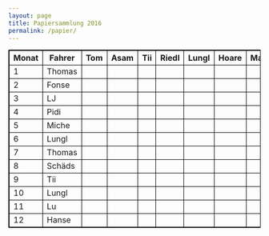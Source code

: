 ```yaml
---
layout: page
title: Papiersammlung 2016
permalink: /papier/
---
```


<style>
    table, td, th { border: 1px solid black; }
</style>

<div class="table-responsive">
<table>
  <thead>
    <tr>
      <th>Monat</th>
      <th>Fahrer</th>
      <th>Tom</th>
      <th>Asam</th>
      <th>Tii</th>
      <th>Riedl</th>
      <th>Lungl</th>
      <th>Hoare</th>
      <th>Magg</th>
      <th>Tobi</th>
      <th>Reischl</th>
      <th>Pidi</th>
      <th>Miche</th>
      <th>Rasti</th>
    </tr>
  </thead>
  <tbody>
    <tr>
      <td>1</td>
      <td>Thomas</td>
      <td></td>
      <td><span class="ion ion-checkmark"></span></td>
      <td></td>
      <td></td>
      <td></td>
      <td><span class="ion ion-checkmark"></span></td>
      <td></td>
      <td></td>
      <td></td>
      <td><span class="ion ion-checkmark"></span></td>
      <td></td>
      <td></td>
    </tr>
    <tr>
      <td>2</td>
      <td>Fonse</td>
      <td></td>
      <td></td>
      <td></td>
      <td></td>
      <td><span class="ion ion-checkmark"></span></td>
      <td></td>
      <td><span class="ion ion-checkmark"></span></td>
      <td></td>
      <td></td>
      <td></td>
      <td><span class="ion ion-checkmark"></span></td>
      <td></td>
    </tr>
    <tr>
      <td>3</td>
      <td>LJ</td>
      <td></td>
      <td></td>
      <td></td>
      <td></td>
      <td></td>
      <td></td>
      <td></td>
      <td></td>
      <td></td>
      <td></td>
      <td></td>
      <td></td>
    </tr>
    <tr>
      <td>4</td>
      <td>Pidi</td>
      <td></td>
      <td></td>
      <td></td>
      <td><span class="ion ion-checkmark"></span></td>
      <td></td>
      <td></td>
      <td></td>
      <td></td>
      <td><span class="ion ion-checkmark"></span></td>
      <td></td>
      <td></td>
      <td><span class="ion ion-checkmark"></span></td>
    </tr>
    <tr>
      <td>5</td>
      <td>Miche</td>
      <td></td>
      <td><span class="ion ion-checkmark"></span></td>
      <td></td>
      <td></td>
      <td><span class="ion ion-checkmark"></span></td>
      <td></td>
      <td><span class="ion ion-checkmark"></span></td>
      <td></td>
      <td></td>
      <td></td>
      <td></td>
      <td></td>
    </tr>
    <tr>
      <td>6</td>
      <td>Lungl</td>
      <td><span class="ion ion-checkmark"></span></td>
      <td></td>
      <td><span class="ion ion-checkmark"></span></td>
      <td><span class="ion ion-checkmark"></span></td>
      <td></td>
      <td></td>
      <td></td>
      <td></td>
      <td></td>
      <td></td>
      <td></td>
      <td></td>
    </tr>
    <tr>
      <td>7</td>
      <td>Thomas</td>
      <td></td>
      <td></td>
      <td></td>
      <td></td>
      <td></td>
      <td><span class="ion ion-checkmark"></span></td>
      <td></td>
      <td><span class="ion ion-checkmark"></span></td>
      <td></td>
      <td></td>
      <td></td>
      <td><span class="ion ion-checkmark"></span></td>
    </tr>
    <tr>
      <td>8</td>
      <td>Schäds</td>
      <td><span class="ion ion-checkmark"></span></td>
      <td></td>
      <td></td>
      <td><span class="ion ion-checkmark"></span></td>
      <td></td>
      <td></td>
      <td></td>
      <td></td>
      <td></td>
      <td></td>
      <td></td>
      <td><span class="ion ion-checkmark"></span></td>
    </tr>
    <tr>
      <td>9</td>
      <td>Tii</td>
      <td><span class="ion ion-checkmark"></span></td>
      <td></td>
      <td></td>
      <td></td>
      <td></td>
      <td></td>
      <td><span class="ion ion-checkmark"></span></td>
      <td></td>
      <td><span class="ion ion-checkmark"></span></td>
      <td></td>
      <td></td>
      <td></td>
    </tr>
    <tr>
      <td>10</td>
      <td>Lungl</td>
      <td></td>
      <td><span class="ion ion-checkmark"></span></td>
      <td></td>
      <td></td>
      <td></td>
      <td></td>
      <td></td>
      <td><span class="ion ion-checkmark"></span></td>
      <td></td>
      <td><span class="ion ion-checkmark"></span></td>
      <td></td>
      <td></td>
    </tr>
    <tr>
      <td>11</td>
      <td>Lu</td>
      <td><span class="ion ion-checkmark"></span></td>
      <td></td>
      <td><span class="ion ion-checkmark"></span></td>
      <td></td>
      <td></td>
      <td></td>
      <td></td>
      <td></td>
      <td><span class="ion ion-checkmark"></span></td>
      <td></td>
      <td></td>
      <td></td>
    </tr>
    <tr>
      <td>12</td>
      <td>Hanse</td>
      <td></td>
      <td></td>
      <td></td>
      <td></td>
      <td></td>
      <td><span class="ion ion-checkmark"></span></td>
      <td></td>
      <td><span class="ion ion-checkmark"></span></td>
      <td></td>
      <td></td>
      <td><span class="ion ion-checkmark"></span></td>
      <td></td>
    </tr>
  </tbody>
</table>
</div>


